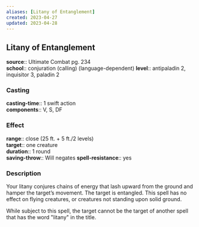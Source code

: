 ```yaml
---
aliases: [Litany of Entanglement]
created: 2023-04-27
updated: 2023-04-28
---
```


## Litany of Entanglement

**source**:: Ultimate Combat pg. 234  
**school**:: conjuration (calling) (language-dependent)
**level**:: antipaladin 2, inquisitor 3, paladin 2

### Casting

**casting-time**:: 1 swift action  
**components**:: V, S, DF

### Effect

**range**:: close (25 ft. + 5 ft./2 levels)  
**target**:: one creature  
**duration**:: 1 round  
**saving-throw**:: Will negates
**spell-resistance**:: yes

### Description

Your litany conjures chains of energy that lash upward from the ground and hamper the target’s movement. The target is entangled. This spell has no effect on flying creatures, or creatures not standing upon solid ground.  
  
While subject to this spell, the target cannot be the target of another spell that has the word "litany" in the title.
